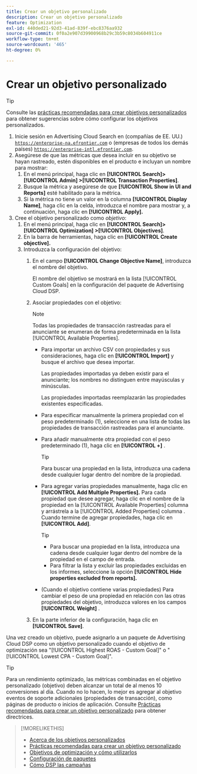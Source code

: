 ```yaml
---
title: Crear un objetivo personalizado
description: Crear un objetivo personalizado
feature: Optimization
exl-id: 440ded21-92d3-41ad-839f-ebc8376aa932
source-git-commit: 0f0a2e907d39900968b29c3b59c8034b604911ce
workflow-type: tm+mt
source-wordcount: '465'
ht-degree: 0%

---
```


# Crear un objetivo personalizado

>[!TIP]
>
>Consulte las [prácticas recomendadas para crear objetivos personalizados](custom-goal-best-practices.md) para obtener sugerencias sobre cómo configurar los objetivos personalizados.

1. Inicie sesión en Advertising Cloud Search en (compañías de EE. UU.) [`https://enterprise-na.efrontier.com`](https://enterprise-na.efrontier.com) o (empresas de todos los demás países) [`https://enterprise-intl.efrontier.com`](https://enterprise-intl.efrontier.com).
1. Asegúrese de que las métricas que desea incluir en su objetivo se hayan rastreado, estén disponibles en el producto e incluyan un nombre para mostrar:
   1. En el menú principal, haga clic en **[!UICONTROL Search]> [!UICONTROL Admin] >[!UICONTROL Transaction Properties]**.
   1. Busque la métrica y asegúrese de que **[!UICONTROL Show in UI and Reports]** esté habilitado para la métrica.
   1. Si la métrica no tiene un valor en la columna **[!UICONTROL Display Name]**, haga clic en la celda, introduzca el nombre para mostrar y, a continuación, haga clic en **[!UICONTROL Apply].**
1. Cree el objetivo personalizado como *objetivo*:
   1. En el menú principal, haga clic en **[!UICONTROL Search]> [!UICONTROL Optimization] >[!UICONTROL Objectives]**.
   1. En la barra de herramientas, haga clic en **[!UICONTROL Create objective].**
   1. Introduzca la configuración del objetivo:
      1. En el campo **[!UICONTROL Change Objective Name]**, introduzca el nombre del objetivo.

         El nombre del objetivo se mostrará en la lista [!UICONTROL Custom Goals] en la configuración del paquete de Advertising Cloud DSP.

      1. Asociar propiedades con el objetivo:

         >[!NOTE]
         >
         > Todas las propiedades de transacción rastreadas para el anunciante se enumeran de forma predeterminada en la lista [!UICONTROL Available Properties].

         * Para importar un archivo CSV con propiedades y sus consideraciones, haga clic en **[!UICONTROL Import]** y busque el archivo que desea importar.

            Las propiedades importadas ya deben existir para el anunciante; los nombres no distinguen entre mayúsculas y minúsculas.

            Las propiedades importadas reemplazarán las propiedades existentes especificadas.

         * Para especificar manualmente la primera propiedad con el peso predeterminado (1), seleccione en una lista de todas las propiedades de transacción rastreadas para el anunciante.

         * Para añadir manualmente otra propiedad con el peso predeterminado (1), haga clic en **[!UICONTROL +]** .

            >[!TIP]
            >
            > Para buscar una propiedad en la lista, introduzca una cadena desde cualquier lugar dentro del nombre de la propiedad.

         * Para agregar varias propiedades manualmente, haga clic en **[!UICONTROL Add Multiple Properties].** Para cada propiedad que desee agregar, haga clic en el nombre de la propiedad en la  [!UICONTROL Available Properties] columna y arrástrela a la  [!UICONTROL Added Properties] columna . Cuando termine de agregar propiedades, haga clic en **[!UICONTROL Add]**.

            >[!TIP]
            >
            >* Para buscar una propiedad en la lista, introduzca una cadena desde cualquier lugar dentro del nombre de la propiedad en el campo de entrada.
            >* Para filtrar la lista y excluir las propiedades excluidas en los informes, seleccione la opción **[!UICONTROL Hide properties excluded from reports].**


         * (Cuando el objetivo contiene varias propiedades) Para cambiar el peso de una propiedad en relación con las otras propiedades del objetivo, introduzca valores en los campos **[!UICONTROL Weight]** .
      1. En la parte inferior de la configuración, haga clic en **[!UICONTROL Save]**.


Una vez creado un objetivo, puede asignarlo a un paquete de Advertising Cloud DSP como un objetivo personalizado cuando el objetivo de optimización sea &quot;[!UICONTROL Highest ROAS - Custom Goal]&quot; o &quot;[!UICONTROL Lowest CPA - Custom Goal]&quot;.

>[!TIP]
>
>Para un <!-- optimum? Or optimization won't happen at all w/out it? -->rendimiento optimizado, las métricas combinadas en el objetivo personalizado (objetivo) deben alcanzar un total de al menos 10 conversiones al día. Cuando no lo hacen, lo mejor es agregar al objetivo eventos de soporte adicionales (propiedades de transacción), como páginas de producto o inicios de aplicación. Consulte [Prácticas recomendadas para crear un objetivo personalizado](custom-goal-best-practices.md) para obtener directrices.

>[!MORELIKETHIS]
>
>* [Acerca de los objetivos personalizados](custom-goal-about.md)
>* [Prácticas recomendadas para crear un objetivo personalizado](custom-goal-best-practices.md)
>* [Objetivos de optimización y cómo utilizarlos](optimization-goals.md)
>* [Configuración de paquetes](/help/dsp/campaign-management/packages/package-settings.md)
> * [Cómo DSP las campañas](optimization-how-dsp-optimizes-campaigns.md)

